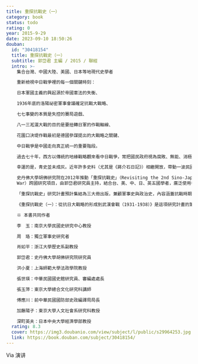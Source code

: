 ```yaml
---
title: 重探抗戰史（一）
category: book
status: todo
rating: 0
year: 2015-9-29
date: 2023-09-10 18:50:26
douban:
  id: "30418154"
  title: 重探抗戰史（一）
  subtitle: 郭岱君 主編 / 2015 / 聯經
  intro: >-
    集合台灣、中國大陸、美國、日本等地現代史學者

    重新檢視中日戰爭裡的每一個關鍵時刻：

    日本軍國主義的興起源於帝國憲法的失衡、

    1936年底的洛陽祕密軍事會議確定抗戰大戰略、

    七七事變的本質是失控的賽局遊戲、

    八一三淞滬大戰的目的是要扭轉日軍的作戰軸線、

    花園口決堤作戰最初是德國參謀提出的大戰略之關鍵、

    中日戰爭是中國走向真正統一的重要階段。

    過去七十年，西方以傳統的地緣戰略觀來看中日戰爭，常把國民政府視為腐敗、無能、消極抗日、在國共內戰中耗費力量，對於太平洋戰爭無足輕重。

    幸運的是，青史並未成灰。近年許多史料（尤其是《蔣介石日記》）相繼開放，帶動一波民國史研究的熱潮，抗戰史尤受矚目，不少學者對抗戰史提出新的觀點。

    史丹佛大學胡佛研究院在2012年推動「重探抗戰史」（Revisiting the 2nd Sino-Japanese
    War）跨國研究項目，由郭岱君研究員主持，結合台、美、中、日、英五國學者，廣泛使用各國檔案，重新探討抗日戰爭。若干新的發現、新觀點足以顛覆我們過去熟知的抗戰論述。

    「重探抗戰史」研究計畫預計集結為三大冊出版，兼顧軍事史與政治史，內容涵蓋抗戰時期的戰事、政經社會、外交關係、領導人物的心路歷程與彼此間的互動等各個層面；既探索戰爭的真相，也兼顧戰爭中「人」的互動。

    《重探抗戰史（一）：從抗日大戰略的形成到武漢會戰（1931-1938）》是這項研究計畫的第一步成果，論述日本軍國主義興起的由來、九一八事件的背景因素及事變前後國民政府的因應之道、一二八淞滬戰役的真相、蔣介石及其幕僚如何在1931年到1936年之間逐步形成抗戰大戰略、七七盧溝橋事變的本質、八一三淞滬大戰的重大意義、國民政府如何一步步誘使日軍落入持久戰的陷阱之中。研究寫作團隊針對每一件重大事件均予以重新探討及評析，力求提供一套符合新時代需求的全面性抗戰史著。

    ※ 本書共同作者

    李　玉：南京大學民國史研究中心教授

    周　珞：獨立軍事史研究者

    肖如平：浙江大學歷史系副教授

    郭岱君：史丹佛大學胡佛研究院研究員

    洪小夏：上海師範大學法政學院教授

    張世瑛：中華民國國史館研究員、審編處處長

    張玉萍：東京大學總合文化研究科講師

    傅應川：前中華民國國防部史政編譯局局長

    加藤陽子：東京大學人文社會系研究科教授

    深町英夫：日本中央大學經濟學部教授
  rating: 8.3
  cover: https://img3.doubanio.com/view/subject/l/public/s29964253.jpg
  link: https://book.douban.com/subject/30418154/
---
```


Via 演讲